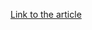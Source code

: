 [Link to the article](https://flashpoint-intel.com/blog/malware-campaign-targets-jaxx-cryptocurrency-wallet-users/)
